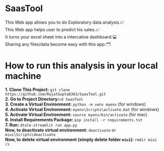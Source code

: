 # SaasTool
This Web app allows you to do Exploratory data analysis.💹<br>
This Web app helps user to predict his sales.📈<br>
It turns your excel sheet into a intercative dashboard.💻<br>
Sharing any files/data become easy with this app.🗂️

# How to run this analysis in your local machine
<b>1. Clone This Project:</b> `git clone https://github.com/RajatGupta8363/SaasTool.git`<br>
<b>2. Go to Project Directory:</b>`cd SaasTool`<br>
<b>3. Create a Virtual Environment:</b>  `python -m venv myenv` (for windows)<br>
<b>4. Activate Virtual Environment:</b> `myenv\Scripts\activate.bat` (for windows)<br>
<b>5. Activate Virtual Environment:</b> `source myenv/bin/activate` (for mac)<br>
<b>6. Install Requirements Package:</b> `pip install -r requirements.txt`<br>
<b>7. Run:</b> `dtale-streamlit run app.py`<br>
<b> Now, to deactivate virtual environment:</b> `deactivate` or `miui\Scripts\deactivate`<br>
<b> Now, to delete virtual environment (simply delete folder `miui`):</b> `rmdir miui /s`<br>
